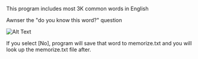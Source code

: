 This program includes most 3K common words in English

Awnser the "do you know this word?" question

![Alt Text](https://github.com/karakaya/common-words/cli.gif)


If you select [No], program will save that word to memorize.txt and you will look up the memorize.txt file after.

